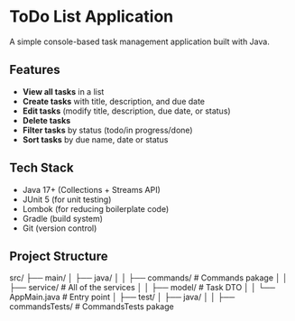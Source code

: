 # ToDo List Application

A simple console-based task management application built with Java.

## Features

- **View all tasks** in a list
- **Create tasks** with title, description, and due date
- **Edit tasks** (modify title, description, due date, or status)
- **Delete tasks**
- **Filter tasks** by status (todo/in progress/done)
- **Sort tasks** by due name, date or status

## Tech Stack

- Java 17+ (Collections + Streams API)
- JUnit 5 (for unit testing)
- Lombok (for reducing boilerplate code)
- Gradle (build system)
- Git (version control)

## Project Structure
src/
├── main/
│ ├── java/
│ │ ├── commands/ # Commands pakage
│ │ ├── service/ # All of the services
│ │ ├── model/ # Task DTO
│ │ └── AppMain.java # Entry point
│ 
├── test/
│ ├── java/
│ │ ├── commandsTests/ # CommandsTests pakage
